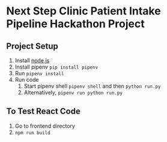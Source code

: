 # Next Step Clinic Patient Intake Pipeline Hackathon Project

## Project Setup
1. Install [node.js](https://nodejs.org/en/download/)
2. Install pipenv `pip install pipenv`
3. Run `pipenv install`
5. Run code
    1. Start pipenv shell `pipenv shell` and then `python run.py`
    2. Alternatively, `pipenv run python run.py`

## To Test React Code
1. Go to frontend directory
2.  `npm run build`